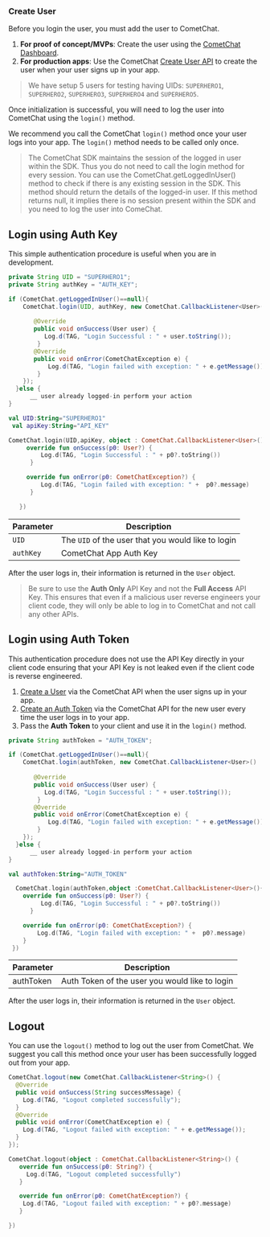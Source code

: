 ### Create User

Before you login the user, you must add the user to CometChat.

1. **For proof of concept/MVPs**: Create the user using the [CometChat Dashboard](https://app.cometchat.com).
2. **For production apps**: Use the CometChat [Create User API](https://www.cometchat.com/docs/v3/chat-apis#createuser) to create the user when your user signs up in your app.

> We have setup 5 users for testing having UIDs:  `SUPERHERO1`, `SUPERHERO2`, `SUPERHERO3`, `SUPERHERO4` and `SUPERHERO5`.

Once initialization is successful, you will need to log the user into CometChat using the `login()` method.

We recommend you call the CometChat `login()` method once your user logs into your app. The `login()` method needs to be called only once.

> The CometChat SDK maintains the session of the logged in user within the SDK. Thus you do not need to call the login method for every session. You can use the CometChat.getLoggedInUser() method to check if there is any existing session in the SDK. This method should return the details of the logged-in user. If this method returns null, it implies there is no session present within the SDK and you need to log the user into ComeChat.

## Login using Auth Key

This simple authentication procedure is useful when you are in development.

```java
private String UID = "SUPERHERO1";
private String authKey = "AUTH_KEY";

if (CometChat.getLoggedInUser()==null){
    CometChat.login(UID, authKey, new CometChat.CallbackListener<User>() 
       
       @Override
       public void onSuccess(User user) {
          Log.d(TAG, "Login Successful : " + user.toString());
        }
       @Override
       public void onError(CometChatException e) {
           Log.d(TAG, "Login failed with exception: " + e.getMessage());
        }
    });
  }else {
      __ user already logged-in perform your action 
}
```

```kotlin
val UID:String="SUPERHERO1"
 val apiKey:String="API_KEY"

CometChat.login(UID,apiKey, object : CometChat.CallbackListener<User>() {
     override fun onSuccess(p0: User?) {
         Log.d(TAG, "Login Successful : " + p0?.toString())        
      }

     override fun onError(p0: CometChatException?) {
         Log.d(TAG, "Login failed with exception: " +  p0?.message)        
      }

   })
```



| Parameter | Description | 
| ---- | ---- | 
| `UID` | The `UID` of the user that you would like to login | 
| `authKey` | CometChat App Auth Key | 


After the user logs in, their information is returned in the `User` object.

> Be sure to use the **Auth Only** API Key and not the **Full Access** API Key. This ensures that even if a malicious user reverse engineers your client code, they will only be able to log in to CometChat and not call any other APIs.

## Login using Auth Token

This authentication procedure does not use the API Key directly in your client code ensuring that your API Key is not leaked even if the client code is reverse engineered.

1. [Create a User](https://www.cometchat.com/docs/v3/chat-apis#createuser) via the CometChat API when the user signs up in your app.
2. [Create an Auth Token](https://www.cometchat.com/docs/v3/chat-apis#createauthtoken) via the CometChat API for the new user every time the user logs in to your app.
3. Pass the **Auth Token** to your client and use it in the `login()` method.

```java
private String authToken = "AUTH_TOKEN";

if (CometChat.getLoggedInUser()==null){
    CometChat.login(authToken, new CometChat.CallbackListener<User>() 
       
       @Override
       public void onSuccess(User user) {
          Log.d(TAG, "Login Successful : " + user.toString());
        }
       @Override
       public void onError(CometChatException e) {
           Log.d(TAG, "Login failed with exception: " + e.getMessage());
        }
    });
  }else {
      __ user already logged-in perform your action 
}
```

```kotlin
val authToken:String="AUTH_TOKEN"

  CometChat.login(authToken,object :CometChat.CallbackListener<User>(){
    override fun onSuccess(p0: User?) {
         Log.d(TAG, "Login Successful : " + p0?.toString())  
      }

    override fun onError(p0: CometChatException?) {
        Log.d(TAG, "Login failed with exception: " +  p0?.message) 
    }
 })
```



| Parameter | Description | 
| ---- | ---- | 
| authToken | Auth Token of the user you would like to login | 


After the user logs in, their information is returned in the `User` object.

## Logout

You can use the `logout()` method to log out the user from CometChat. We suggest you call this method once your user has been successfully logged out from your app.

```java
CometChat.logout(new CometChat.CallbackListener<String>() {
  @Override
  public void onSuccess(String successMessage) {
    Log.d(TAG, "Logout completed successfully");
  }
  @Override
  public void onError(CometChatException e) {
    Log.d(TAG, "Logout failed with exception: " + e.getMessage());
  }
});
```

```kotlin
CometChat.logout(object : CometChat.CallbackListener<String>() {
   override fun onSuccess(p0: String?) {
     Log.d(TAG, "Logout completed successfully")               
   }

   override fun onError(p0: CometChatException?) {
    Log.d(TAG, "Logout failed with exception: " + p0?.message)
   }

})
```

